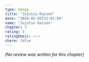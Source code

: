 ```yaml
---
type: manga
title: "Jujutsu Kaisen"
date: "2024-02-05T12:01:04"
name: "Jujutsu Kaisen"
chapter: 3
rating: 3
ratingEmoji: ⭐️⭐️⭐️
share: false
---
```


*[No review was written for this chapter]*
